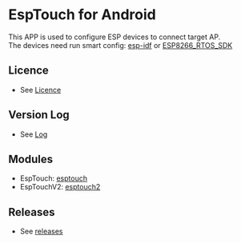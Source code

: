 # EspTouch for Android
This APP is used to configure ESP devices to connect target AP.  
The devices need run smart config: [esp-idf](https://github.com/espressif/esp-idf/tree/master/examples/wifi/smart_config) or [ESP8266_RTOS_SDK](https://github.com/espressif/ESP8266_RTOS_SDK/tree/master/examples/wifi/smart_config)

## Licence
- See [Licence](ESPRESSIF_MIT_LICENSE)

## Version Log
- See [Log](log/log-en.md)

## Modules
- EspTouch: [esptouch](esptouch)
- EspTouchV2: [esptouch2](esptouch2)

## Releases
- See [releases](https://github.com/EspressifApp/EsptouchForAndroid/releases)
